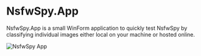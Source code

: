 # NsfwSpy.App

NsfwSpy.App is a small WinForm application to quickly test NsfwSpy by classifying individual images either local on your machine or hosted online.

<img src="https://raw.githubusercontent.com/d00ML0rDz/NsfwSpy/main/_art/NsfwSpy.App.gif" alt="NsfwSpy App" />
